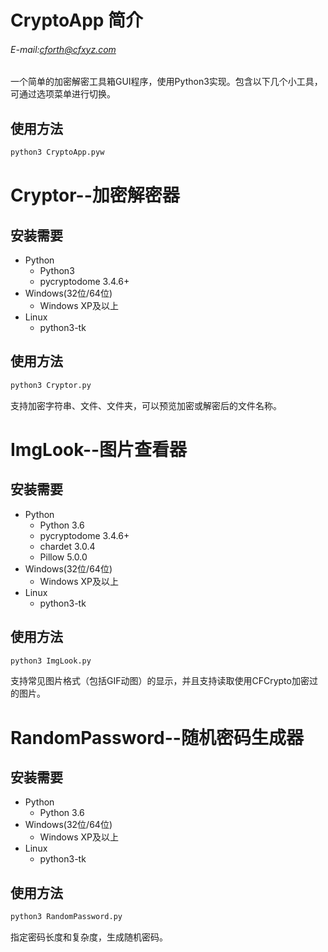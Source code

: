 # CryptoApp 简介

###### E-mail:cforth@cfxyz.com

一个简单的加密解密工具箱GUI程序，使用Python3实现。包含以下几个小工具，可通过选项菜单进行切换。

## 使用方法

```bash
python3 CryptoApp.pyw
```

Cryptor--加密解密器
=====================

## 安装需要

* Python
    * Python3
    * pycryptodome 3.4.6+
* Windows(32位/64位)
    * Windows XP及以上
* Linux
    * python3-tk
    
## 使用方法

```bash
python3 Cryptor.py
```
支持加密字符串、文件、文件夹，可以预览加密或解密后的文件名称。


ImgLook--图片查看器
=====================

## 安装需要

* Python
    * Python 3.6
    * pycryptodome 3.4.6+
    * chardet 3.0.4
    * Pillow 5.0.0
* Windows(32位/64位)
    * Windows XP及以上
* Linux
    * python3-tk
    
## 使用方法

```bash
python3 ImgLook.py
```
支持常见图片格式（包括GIF动图）的显示，并且支持读取使用CFCrypto加密过的图片。


RandomPassword--随机密码生成器
=====================

## 安装需要

* Python
    * Python 3.6
* Windows(32位/64位)
    * Windows XP及以上
* Linux
    * python3-tk
    
## 使用方法

```bash
python3 RandomPassword.py
```
指定密码长度和复杂度，生成随机密码。